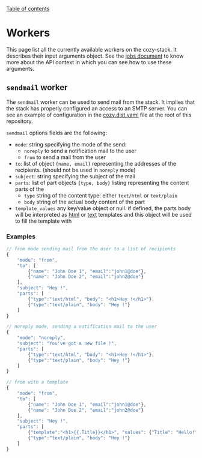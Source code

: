 [Table of contents](README.md#table-of-contents)

# Workers

This page list all the currently available workers on the cozy-stack. It
describes their input arguments object. See the [jobs document](./jobs.md) to
know more about the API context in which you can see how to use these
arguments.

## `sendmail` worker

The `sendmail` worker can be used to send mail from the stack. It implies that
the stack has properly configured an access to an SMTP server. You can see an
example of configuration in the [cozy.dist.yaml](../cozy.dist.yaml) file at
the root of this repository.

`sendmail` options fields are the following:

- `mode`: string specifying the mode of the send:
    - `noreply` to send a notification mail to the user
    - `from` to send a mail from the user
- `to`: list of object `{name, email}` representing the addresses of the
  recipients. (should not be used in `noreply` mode)
- `subject`: string specifying the subject of the mail
- `parts`: list of part objects `{type, body}` listing representing the content parts of the
    - `type` string of the content type: either `text/html` or `text/plain`
    - `body` string of the actual body content of the part
- `template_values` any key/value object or null. if defined, the parts body will be interpreted as [html](https://golang.org/pkg/html/template/) or [text](https://golang.org/pkg/text/template/) templates and this object will be used to fill the template with

### Examples

```js
// from mode sending mail from the user to a list of recipients
{
    "mode": "from",
    "to": [
        {"name": "John Doe 1", "email":"john1@doe"},
        {"name": "John Doe 2", "email":"john2@doe"}
    ],
    "subject": "Hey !",
    "parts": [
        {"type":"text/html", "body": "<h1>Hey !</h1>"},
        {"type":"text/plain", "body": "Hey !"}
    ]
}

// noreply mode, sending a notification mail to the user
{
    "mode": "noreply",
    "subject": "You've got a new file !",
    "parts": [
        {"type":"text/html", "body": "<h1>Hey !</h1>"},
        {"type":"text/plain", "body": "Hey !"}
    ]
}

// from with a template
{
    "mode": "from",
    "to": [
        {"name": "John Doe 1", "email":"john1@doe"},
        {"name": "John Doe 2", "email":"john2@doe"}
    ],
    "subject": "Hey !",
    "parts": [
        {"template":"<h1>{{.Title}}</h1>", "values": {"Title": "Hello!"}},
        {"type":"text/plain", "body": "Hey !"}
    ]
}
```
